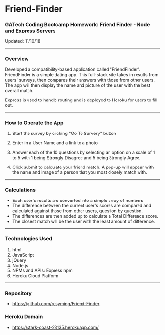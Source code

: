# Friend-Finder
### GATech Coding Bootcamp Homework: Friend Finder - Node and Express Servers
Updated: 11/10/18

- - -
### Overview
Developed a compatibility-based application called "FriendFinder". FriendFinder is a simple dating app. This full-stack site takes in results from users' surveys, then compares their answers with those from other users. The app will then display the name and picture of the user with the best overall match. 

Express is used to handle routing and is deployed to Heroku for users to fill out.


- - -
### How to Operate the App
1. Start the survey by clicking "Go To Survery" button

2. Enter in a User Name and a link to a photo

3. Answer each of the 10 questions by selecting an option on a scale of 1 to 5 with 1 being Strongly Disagree and 5 being Strongly Agree.

4. Click submit to calculate your friend match.  A pop-up will appear with the name and image of a person that you most closely match with.

- - -
### Calculations
* Each user's results are converted into a simple array of numbers
* The difference between the current user's scores are compared and calculated against those from other users, question by question. 
* The differences are then added up to calculate a Total Difference score. 
* The closest match will be the user with the least amount of difference.

- - -
### Technologies Used
1. html
2. JavaScript
3. jQuery
4. Node.js
5. NPMs and APIs: Express npm
6. Heroku Cloud Platform

- - -
### Repository
* https://github.com/rosyming/Friend-Finder

### Heroku Domain
* https://stark-coast-23135.herokuapp.com/





